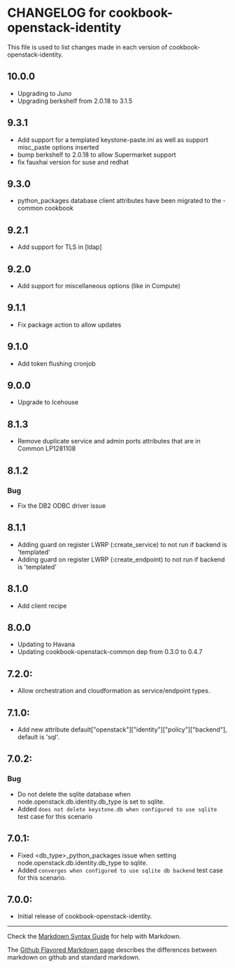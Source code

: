 # CHANGELOG for cookbook-openstack-identity
This file is used to list changes made in each version of cookbook-openstack-identity.

## 10.0.0
* Upgrading to Juno
* Upgrading berkshelf from 2.0.18 to 3.1.5

## 9.3.1
* Add support for a templated keystone-paste.ini
  as well as support misc_paste options inserted
* bump berkshelf to 2.0.18 to allow Supermarket support
* fix fauxhai version for suse and redhat

## 9.3.0
* python_packages database client attributes have been migrated to the -common cookbook

## 9.2.1
* Add support for TLS in [ldap]

## 9.2.0
* Add support for miscellaneous options (like in Compute)

## 9.1.1
* Fix package action to allow updates

## 9.1.0
* Add token flushing cronjob

## 9.0.0
* Upgrade to Icehouse

## 8.1.3
* Remove duplicate service and admin ports attributes that are in Common LP1281108

## 8.1.2
### Bug
* Fix the DB2 ODBC driver issue

## 8.1.1
* Adding guard on register LWRP (:create_service) to not run if backend is 'templated'
* Adding guard on register LWRP (:create_endpoint) to not run if backend is 'templated'

## 8.1.0
* Add client recipe

## 8.0.0
* Updating to Havana
* Updating cookbook-openstack-common dep from 0.3.0 to 0.4.7

## 7.2.0:
* Allow orchestration and cloudformation as service/endpoint types.

## 7.1.0:
* Add new attribute default["openstack"]["identity"]["policy"]["backend"], default is 'sql'.

## 7.0.2:
### Bug
* Do not delete the sqlite database when node.openstack.db.identity.db_type is set to sqlite.
* Added `does not delete keystone.db when configured to use sqlite` test case for this scenario

## 7.0.1:
* Fixed <db_type>_python_packages issue when setting node.openstack.db.identity.db_type to sqlite.
* Added `converges when configured to use sqlite db backend` test case for this scenario.

## 7.0.0:
* Initial release of cookbook-openstack-identity.

- - -
Check the [Markdown Syntax Guide](http://daringfireball.net/projects/markdown/syntax) for help with Markdown.

The [Github Flavored Markdown page](http://github.github.com/github-flavored-markdown/) describes the differences between markdown on github and standard markdown.
